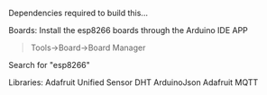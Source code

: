 
Dependencies required to build this...

Boards:
Install the esp8266 boards through the Arduino IDE APP

> Tools->Board->Board Manager 

Search for "esp8266"

Libraries:
    Adafruit Unified Sensor
    DHT
    ArduinoJson
    Adafruit MQTT